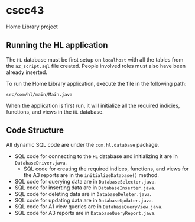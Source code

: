 # cscc43
Home Library project

## Running the HL application
The `HL` database must be first setup on `localhost` with all the tables from the `a2_script.sql` file created. People involved roles must also have been already inserted.

To run the Home Library application, execute the file in the following path:
```
src/com/hl/main/Main.java
```
When the application is first run, it will initialize all the required indicies, functions, and views in the `HL` database.

## Code Structure
All dynamic SQL code are under the `com.hl.database` package.
* SQL code for connecting to the `HL` database and initializing it are in `DatabaseDriver.java`.
    * SQL code for creating the required indices, functions, and views for the A3 reports are in the `initializeDatabase()` method.
* SQL code for querying data are in `DatabaseSelector.java`.
* SQL code for inserting data are in `DatabaseInserter.java`.
* SQL code for deleting data are in `DatabaseDeleter.java`.
* SQL code for updating data are in `DatabaseUpdater.java`.
* SQL code for A1 view queries are in `DatabaseQueryView.java`.
* SQL code for A3 reports are in `DatabaseQueryReport.java`.
